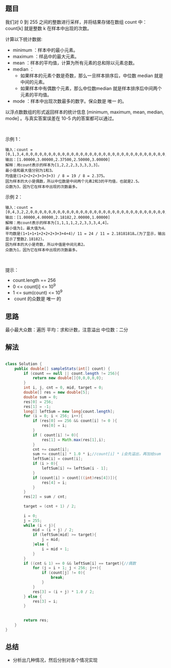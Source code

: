


## 题目

我们对 0 到 255 之间的整数进行采样，并将结果存储在数组 count 中：count[k] 就是整数 k 在样本中出现的次数。

计算以下统计数据:

- minimum ：样本中的最小元素。
- maximum ：样品中的最大元素。
- mean ：样本的平均值，计算为所有元素的总和除以元素总数。
- median ：
    - 如果样本的元素个数是奇数，那么一旦样本排序后，中位数 median 就是中间的元素。
    - 如果样本中有偶数个元素，那么中位数median 就是样本排序后中间两个元素的平均值。
- mode ：样本中出现次数最多的数字。保众数是 唯一 的。

以浮点数数组的形式返回样本的统计信息 [minimum, maximum, mean, median, mode] 。与真实答案误差在 10-5 内的答案都可以通过。

 

示例 1：

    输入：count = [0,1,3,4,0,0,0,0,0,0,0,0,0,0,0,0,0,0,0,0,0,0,0,0,0,0,0,0,0,0,0,0,0,0,0,0,0,0,0,0,0,0,0,0,0,0,0,0,0,0,0,0,0,0,0,0,0,0,0,0,0,0,0,0,0,0,0,0,0,0,0,0,0,0,0,0,0,0,0,0,0,0,0,0,0,0,0,0,0,0,0,0,0,0,0,0,0,0,0,0,0,0,0,0,0,0,0,0,0,0,0,0,0,0,0,0,0,0,0,0,0,0,0,0,0,0,0,0,0,0,0,0,0,0,0,0,0,0,0,0,0,0,0,0,0,0,0,0,0,0,0,0,0,0,0,0,0,0,0,0,0,0,0,0,0,0,0,0,0,0,0,0,0,0,0,0,0,0,0,0,0,0,0,0,0,0,0,0,0,0,0,0,0,0,0,0,0,0,0,0,0,0,0,0,0,0,0,0,0,0,0,0,0,0,0,0,0,0,0,0,0,0,0,0,0,0,0,0,0,0,0,0,0,0,0,0,0,0,0,0,0,0,0,0,0,0,0,0,0,0,0,0,0,0,0,0]
    输出：[1.00000,3.00000,2.37500,2.50000,3.00000]
    解释：用count表示的样本为[1,2,2,2,3,3,3,3,3]。
    最小值和最大值分别为1和3。
    均值是(1+2+2+2+3+3+3+3) / 8 = 19 / 8 = 2.375。
    因为样本的大小是偶数，所以中位数是中间两个元素2和3的平均值，也就是2.5。
    众数为3，因为它在样本中出现的次数最多。
示例 2：

    输入：count = [0,4,3,2,2,0,0,0,0,0,0,0,0,0,0,0,0,0,0,0,0,0,0,0,0,0,0,0,0,0,0,0,0,0,0,0,0,0,0,0,0,0,0,0,0,0,0,0,0,0,0,0,0,0,0,0,0,0,0,0,0,0,0,0,0,0,0,0,0,0,0,0,0,0,0,0,0,0,0,0,0,0,0,0,0,0,0,0,0,0,0,0,0,0,0,0,0,0,0,0,0,0,0,0,0,0,0,0,0,0,0,0,0,0,0,0,0,0,0,0,0,0,0,0,0,0,0,0,0,0,0,0,0,0,0,0,0,0,0,0,0,0,0,0,0,0,0,0,0,0,0,0,0,0,0,0,0,0,0,0,0,0,0,0,0,0,0,0,0,0,0,0,0,0,0,0,0,0,0,0,0,0,0,0,0,0,0,0,0,0,0,0,0,0,0,0,0,0,0,0,0,0,0,0,0,0,0,0,0,0,0,0,0,0,0,0,0,0,0,0,0,0,0,0,0,0,0,0,0,0,0,0,0,0,0,0,0,0,0,0,0,0,0,0,0,0,0,0,0,0,0,0,0,0,0,0]
    输出：[1.00000,4.00000,2.18182,2.00000,1.00000]
    解释：用count表示的样本为[1,1,1,1,2,2,3,3,3,4,4]。
    最小值为1，最大值为4。
    平均数是(1+1+1+1+2+2+2+3+3+4+4)/ 11 = 24 / 11 = 2.18181818…(为了显示，输出显示了整数2.18182)。
    因为样本的大小是奇数，所以中值是中间元素2。
    众数为1，因为它在样本中出现的次数最多。
 

提示：

- count.length == 256
- 0 <= count[i] <= 10<sup>9</sup>
- 1 <= sum(count) <= 10<sup>9</sup>
-  count 的众数是 唯一 的


## 思路


最小最大众数：遍历
平均：求和计数，注意溢出
中位数：二分

## 解法
```java

class Solution {
    public double[] sampleStats(int[] count) {
        if (count == null || count.length != 256){
            return new double[]{0,0,0,0,0};
        }
        int i, j, cnt = 0, mid, target = 0;
        double[] res = new double[5];
        double sum = 0;
        res[0] = 256;
        res[1] = -1;
        long[] leftSum = new long[count.length];
        for (i = 0; i < 256; i++){
            if (res[0] == 256 && count[i] != 0 ){
                res[0] = i;
            }
            if ( count[i] != 0){
                res[1] = Math.max(res[1],i);
            }
            cnt += count[i];
            sum += count[i] * 1.0 * i;//count[i] * i会先溢出，再加给sum
            leftSum[i] = count[i];
            if (i > 0){
                leftSum[i] += leftSum[i - 1];
            }
            if (count[i] > count[((int)res[4])]){
                res[4] = i;
            }
        }
        res[2] = sum / cnt;
        
        target = (cnt + 1) / 2;
     
        i = 0;
        j = 255;
        while (i < j){
            mid = (i + j) / 2;
            if (leftSum[mid] >= target){
                j = mid;
            }else {
                i = mid + 1;
            }
        }
        if ((cnt & 1) == 0 && leftSum[i] == target){//偶数
            for (j = i + 1; j < 256; j++){
                if (count[j] != 0){
                    break;
                }
            }
            res[3] = (i + j) * 1.0 / 2;
        } else {
            res[3] = i;
        }
        
        
        return res;
    }
}
```

## 总结

- 分析出几种情况，然后分别对各个情况实现 

